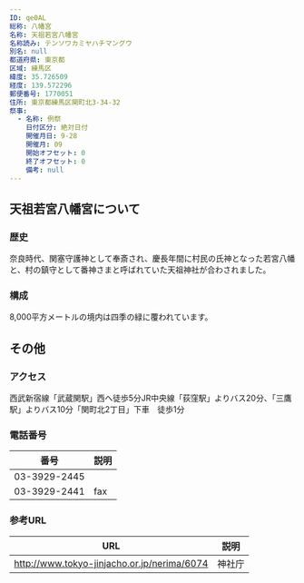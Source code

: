 ```yaml
---
ID: qe0AL
総称: 八幡宮
名称: 天祖若宮八幡宮
名称読み: テンソワカミヤハチマングウ
別名: null
都道府県: 東京都
区域: 練馬区
緯度: 35.726509
経度: 139.572296
郵便番号: 1770051
住所: 東京都練馬区関町北3-34-32
祭事:
  - 名称: 例祭
    日付区分: 絶対日付
    開催月日: 9-28
    開催月: 09
    開始オフセット: 0
    終了オフセット: 0
    備考: null
---
```


## 天祖若宮八幡宮について

### 歴史

奈良時代、関塞守護神として奉斎され、慶長年間に村民の氏神となった若宮八幡と、村の鎮守として番神さまと呼ばれていた天祖神社が合わされました。

### 構成

8,000平方メートルの境内は四季の緑に覆われています。

## その他

### アクセス

西武新宿線「武蔵関駅」西へ徒歩5分JR中央線「荻窪駅」よりバス20分、「三鷹駅」よりバス10分「関町北2丁目」下車　徒歩1分

### 電話番号

| 番号         | 説明 |
| ------------ | ---- |
| 03-3929-2445 |      |
| 03-3929-2441 | fax  |

### 参考URL

| URL                                         | 説明   |
| ------------------------------------------- | ------ |
| http://www.tokyo-jinjacho.or.jp/nerima/6074 | 神社庁 |
